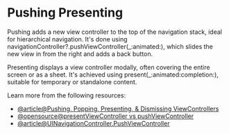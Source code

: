 # Pushing Presenting

Pushing adds a new view controller to the top of the navigation stack, ideal for hierarchical navigation. It's done using navigationController?.pushViewController(_:animated:), which slides the new view in from the right and adds a back button.

Presenting displays a view controller modally, often covering the entire screen or as a sheet. It's achieved using present(_:animated:completion:), suitable for temporary or standalone content.

Learn more from the following resources:

- [@article@Pushing, Popping, Presenting, & Dismissing ViewControllers](https://medium.com/@felicity.johnson.mail/pushing-popping-dismissing-viewcontrollers-a30e98731df5)
- [@opensource@presentViewController vs pushViewController](https://github.com/russell-archer/ModalStylesDemo)
- [@article@UINavigationController.PushViewController](https://learn.microsoft.com/en-us/dotnet/api/uikit.uinavigationcontroller.pushviewcontroller?view=xamarin-ios-sdk-12)